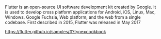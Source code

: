Flutter is an open-source UI software development kit created by Google. It is used to develop cross platform applications for Android, iOS, Linux, Mac, Windows, Google Fuchsia, Web platform, and the web from a single codebase. First described in 2015, Flutter was released in May 2017 



https://flutter.github.io/samples/#?type=cookbook